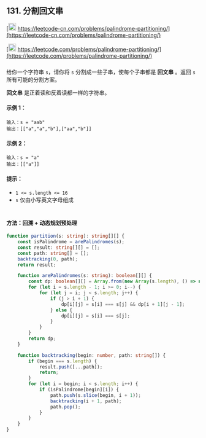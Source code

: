 ## 131. 分割回文串

[<img src="https://static.leetcode-cn.com/cn-mono-assets/production/assets/logo-dark-cn.c42314a8.svg" height="20" /> https://leetcode-cn.com/problems/palindrome-partitioning/](https://leetcode-cn.com/problems/palindrome-partitioning/)

[<img src="https://assets.leetcode.com/static_assets/public/webpack_bundles/images/logo-dark.e99485d9b.svg" height="20"/> https://leetcode.com/problems/palindrome-partitioning/](https://leetcode.com/problems/palindrome-partitioning/)

###

给你一个字符串 `s`，请你将 `s` 分割成一些子串，使每个子串都是 **回文串** 。返回 `s` 所有可能的分割方案。

**回文串** 是正着读和反着读都一样的字符串。

#### 示例 1：

```
输入：s = "aab"
输出：[["a","a","b"],["aa","b"]]
```

#### 示例 2：

```
输入：s = "a"
输出：[["a"]]
```

#### 提示：

-   `1 <= s.length <= 16`
-   `s` 仅由小写英文字母组成

#

#### 方法：回溯 + 动态规划预处理

```ts
function partition(s: string): string[][] {
    const isPalindrome = arePalindromes(s);
    const result: string[][] = [];
    const path: string[] = [];
    backtracking(0, path);
    return result;

    function arePalindromes(s: string): boolean[][] {
        const dp: boolean[][] = Array.from(new Array(s.length), () => new Array(s.length));
        for (let i = s.length - 1; i >= 0; i--) {
            for (let j = i; j < s.length; j++) {
                if (j > i + 1) {
                    dp[i][j] = s[i] === s[j] && dp[i + 1][j - 1];
                } else {
                    dp[i][j] = s[i] === s[j];
                }
            }
        }
        return dp;
    }

    function backtracking(begin: number, path: string[]) {
        if (begin === s.length) {
            result.push([...path]);
            return;
        }
        for (let i = begin; i < s.length; i++) {
            if (isPalindrome[begin][i]) {
                path.push(s.slice(begin, i + 1));
                backtracking(i + 1, path);
                path.pop();
            }
        }
    }
}
```
